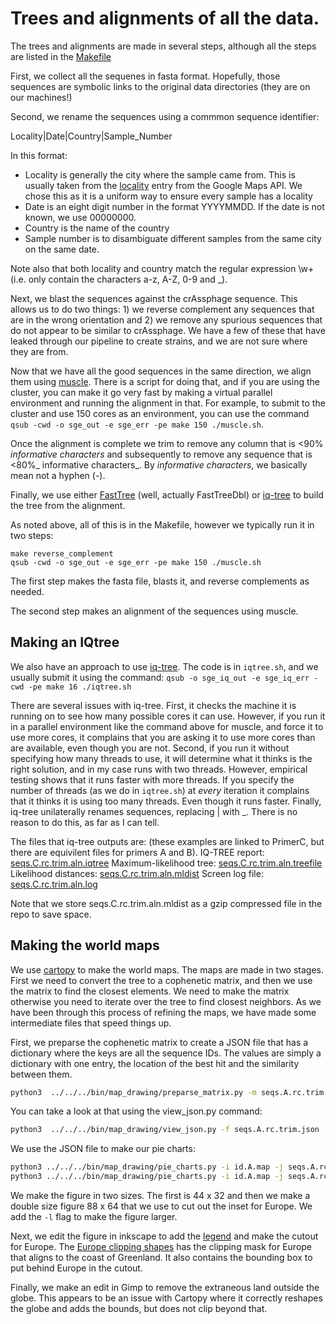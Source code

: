 # Trees and alignments of all the data.

The trees and alignments are made in several steps, although all the steps are listed in the [Makefile](PrimerA/Makefile)

First, we collect all the sequenes in fasta format. Hopefully, those sequences are symbolic links to the original data directories (they are on our machines!)

Second, we rename the sequences using a commmon sequence identifier:

Locality|Date|Country|Sample\_Number

In this format:
* Locality is generally the city where the sample came from. This is usually taken from the [locality](https://developers.google.com/maps/documentation/geocoding/intro#Types) entry from the Google Maps API. We chose this as it is a uniform way to ensure every sample has a locality
* Date is an eight digit number in the format YYYYMMDD. If the date is not known, we use 00000000.
* Country is the name of the country
* Sample number is to disambiguate different samples from the same city on the same date.

Note also that both locality and country match the regular expression \w+ (i.e. only contain the characters a-z, A-Z, 0-9 and \_). 

Next, we blast the sequences against the crAssphage sequence. This allows us to do two things: 1) we reverse complement any sequences that are in the wrong orientation and 2) we remove any spurious sequences that do not appear to be similar to crAssphage. We have a few of these that have leaked through our pipeline to create strains, and we are not sure where they are from.

Now that we have all the good sequences in the same direction, we align them using [muscle](www.drive5.com/muscle/muscle.html). There is a script for doing that, and if you are using the cluster, you can make it go very fast by making a virtual parallel environment and running the alignment in that. For example, to submit to the cluster and use 150 cores as an environment, you can use the command `qsub -cwd -o sge_out -e sge_err -pe make 150 ./muscle.sh`.

Once the alignment is complete we trim to remove any column that is <90% _informative characters_ and subsequently to remove any sequence that is <80%_ informative characters_. By _informative characters_, we basically mean not a hyphen (_-_). 

Finally, we use either [FastTree](microbesonline.org/fasttree/) (well, actually FastTreeDbl) or [iq-tree](http://www.iqtree.org/) to build the tree from the alignment.

As noted above, all of this is in the Makefile, however we typically run it in two steps:

```
make reverse_complement
qsub -cwd -o sge_out -e sge_err -pe make 150 ./muscle.sh
```

The first step makes the fasta file, blasts it, and reverse complements as needed.

The second step makes an alignment of the sequences using muscle.

## Making an IQtree

We also have an approach to use [iq-tree](http://www.iqtree.org/). The code is in  `iqtree.sh`, and we usually submit it using the command: `qsub -o sge_iq_out -e sge_iq_err -cwd -pe make 16 ./iqtree.sh`

There are several issues with iq-tree. First, it checks the machine it is running on to see how many possible cores it can use. However, if you run it in a parallel environment like the command above for muscle, and force it to use more cores, it complains that you are asking it to use more cores than are available, even though you are not. Second, if you run it without specifying how many threads to use, it will determine what it thinks is the right solution, and in my case runs with two threads. However, empirical testing shows that it runs faster with more threads. If you specify the number of threads (as we do in `iqtree.sh`) at _every_ iteration it complains that it thinks it is using too many threads. Even though it runs faster. Finally, iq-tree unilaterally renames sequences, replacing | with \_. There is no reason to do this, as far as I can tell.


The files that iq-tree outputs are: (these examples are linked to PrimerC, but there are equivilent files for primers A and B).
IQ-TREE report: [seqs.C.rc.trim.aln.iqtree](PrimerC/seqs.C.rc.trim.aln.iqtree)
Maximum-likelihood tree: [seqs.C.rc.trim.aln.treefile](PrimerC/seqs.C.rc.trim.aln.treefile)
Likelihood distances: [seqs.C.rc.trim.aln.mldist](PrimerC/seqs.C.rc.trim.aln.mldist.gz)
Screen log file: [seqs.C.rc.trim.aln.log](seqs.C.rc.trim.aln.log)

Note that we store seqs.C.rc.trim.aln.mldist as a gzip compressed file in the repo to save space.


## Making the world maps

We use [cartopy](http://scitools.org.uk/cartopy/) to make the world maps. The maps are made in two stages. First we need to convert the tree to a cophenetic matrix, and then we use the matrix to find the closest elements. We need to make the matrix otherwise you need to iterate over the tree to find closest neighbors. As we have been through this process of refining the maps,  we have made some intermediate files that speed things up.

First, we preparse the cophenetic matrix to create a JSON file that has a dictionary where the keys are all the sequence IDs. The values are simply a dictionary with one entry, the location of the best hit and the similarity between them.

```bash
python3  ../../../bin/map_drawing/preparse_matrix.py -m seqs.A.rc.trim.matrix.gz -o seqs.A.rc.trim.json
```

You can take a look at that using the view_json.py command:

```bash
python3  ../../../bin/map_drawing/view_json.py -f seqs.A.rc.trim.json | less
```

We use the JSON file to make our pie charts:

```bash
python3 ../../../bin/map_drawing/pie_charts.py -i id.A.map -j seqs.A.rc.trim.json -o PrimerA_map.svg
python3 ../../../bin/map_drawing/pie_charts.py -i id.A.map -j seqs.A.rc.trim.json -o PrimerA_map_Europe.svg -l
```

We make the figure in two sizes. The first is 44 x 32 and then we make a double size figure 88 x 64 that we use to cut out the inset for Europe. We add the `-l` flag to make the figure larger.

Next, we edit the figure in inkscape to add the [legend](../../bin/map_drawing/legend.svg) and make the cutout for Europe. The [Europe clipping shapes](../../bin/map_drawing/europe_clip.svg) has the clipping mask for Europe that aligns to the coast of Greenland. It also contains the bounding box to put behind Europe in the cutout.

Finally, we make an edit in Gimp to remove the extraneous land outside the globe. This appears to be an issue with Cartopy where it correctly reshapes the globe and adds the bounds, but does not clip beyond that.


